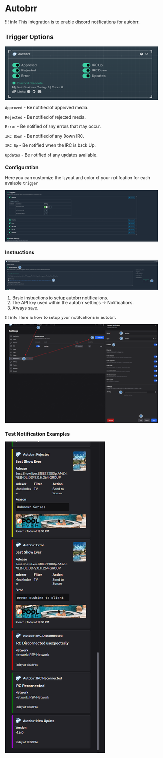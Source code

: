 # Autobrr

!!! info
    This integration is to enable discord notifications for autobrr.

## Trigger Options

![triggers.ping](../../assets/screenshots/integrations/autobrr/triggers.png)

`Approved` - Be notified of approved media.

`Rejected` - Be notified of rejected media.

`Error` - Be notified of any errors that may occur.

`IRC Down` - Be notified of any Down IRC.

`IRC Up` - Be notified when the IRC is back Up.

`Updates` - Be notified of any updates available.

### Configuration

Here you can customize the layout and color of your notifcation for each avaiable `trigger`

![configuration.png](../../assets/screenshots/integrations/autobrr/configuration.png)

### Instructions

![instructions.png](../../assets/screenshots/integrations/autobrr/instructions.png)

1. Basic instructions to setup autobrr notifications.
2. The API key used within the autobrr settings → Notifications.
3. Always save.

!!! info
    Here is how to setup your notifcations in autobrr.

![autobrr-instructions.png](../../assets/screenshots/integrations/autobrr/autobrr-instructions.png)

### Test Notification Examples

![examples.png](../../assets/screenshots/integrations/autobrr/examples.png)
